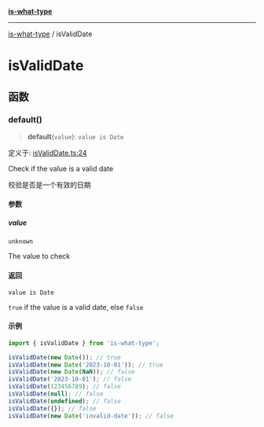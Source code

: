 [**is-what-type**](index.md)

***

[is-what-type](modules.md) / isValidDate

# isValidDate

## 函数

### default()

> **default**(`value`): `value is Date`

定义于: [isValidDate.ts:24](https://github.com/fengxinming/is-what-type/blob/b8637cab33d631a672cfc558f39e82fe4f36481a/src/isValidDate.ts#L24)

Check if the value is a valid date

校验是否是一个有效的日期

#### 参数

##### value

`unknown`

The value to check

#### 返回

`value is Date`

`true` if the value is a valid date, else `false`

#### 示例

```js
import { isValidDate } from 'is-what-type';

isValidDate(new Date()); // true
isValidDate(new Date('2023-10-01')); // true
isValidDate(new Date(NaN)); // false
isValidDate('2023-10-01'); // false
isValidDate(123456789); // false
isValidDate(null); // false
isValidDate(undefined); // false
isValidDate({}); // false
isValidDate(new Date('invalid-date')); // false
```
